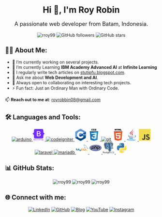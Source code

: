 <h1 align="center">Hi 👋, I'm Roy Robin</h1>
<p align="center" style="font-size:18px;">A passionate web developer from Batam, Indonesia.</p>

<p align="center">
  <img src="https://komarev.com/ghpvc/?username=rroy99&label=Profile%20views&color=0e75b6&style=flat" alt="rroy99" />
  <img alt="GitHub followers" src="https://img.shields.io/github/followers/rroy99?label=Followers&style=social"> 
  <img alt="GitHub stars" src="https://img.shields.io/github/stars/rroy99?label=Stars&style=social">
</p>

## 👨‍💻 About Me:
- 🔭 I’m currently working on several projects.
- 🌱 I’m currently Learning **IBM Academy Advanced AI** at **Infinite Learning** 
- 📝 I regularly write tech articles on [stutipfu.blogspot.com](https://stutipfu.blogspot.com/).
- 💬 Ask me about **Web Development and AI**.
- 👯 Always open to collaborating on interesting tech projects.
- ⚡ Fun fact: Just an Ordinary Man with Ordinary Code.

📫 **Reach out to me at**: [royrobbin08@gmail.com](mailto:royrobbin08@gmail.com)

## 🛠 Languages and Tools:
<p align="center">
  <a href="https://www.arduino.cc/" target="_blank" rel="noreferrer"> <img src="https://cdn.worldvectorlogo.com/logos/arduino-1.svg" alt="arduino" width="40" height="40"/> </a>
  <a href="https://getbootstrap.com" target="_blank" rel="noreferrer"> <img src="https://raw.githubusercontent.com/devicons/devicon/master/icons/bootstrap/bootstrap-plain-wordmark.svg" alt="bootstrap" width="40" height="40"/> </a>
  <a href="https://codeigniter.com" target="_blank" rel="noreferrer"> <img src="https://cdn.worldvectorlogo.com/logos/codeigniter.svg" alt="codeigniter" width="40" height="40"/> </a>
  <a href="https://www.w3schools.com/cpp/" target="_blank" rel="noreferrer"> <img src="https://raw.githubusercontent.com/devicons/devicon/master/icons/cplusplus/cplusplus-original.svg" alt="cplusplus" width="40" height="40"/> </a>
  <a href="https://www.w3schools.com/css/" target="_blank" rel="noreferrer"> <img src="https://raw.githubusercontent.com/devicons/devicon/master/icons/css3/css3-original-wordmark.svg" alt="css3" width="40" height="40"/> </a>
  <a href="https://git-scm.com/" target="_blank" rel="noreferrer"> <img src="https://www.vectorlogo.zone/logos/git-scm/git-scm-icon.svg" alt="git" width="40" height="40"/> </a>
  <a href="https://www.w3.org/html/" target="_blank" rel="noreferrer"> <img src="https://raw.githubusercontent.com/devicons/devicon/master/icons/html5/html5-original-wordmark.svg" alt="html5" width="40" height="40"/> </a>
  <a href="https://www.java.com" target="_blank" rel="noreferrer"> <img src="https://raw.githubusercontent.com/devicons/devicon/master/icons/java/java-original.svg" alt="java" width="40" height="40"/> </a>
  <a href="https://developer.mozilla.org/en-US/docs/Web/JavaScript" target="_blank" rel="noreferrer"> <img src="https://raw.githubusercontent.com/devicons/devicon/master/icons/javascript/javascript-original.svg" alt="javascript" width="40" height="40"/> </a>
  <a href="https://laravel.com/" target="_blank" rel="noreferrer"> <img src="https://cdn.worldvectorlogo.com/logos/laravel-2.svg" alt="laravel" width="40" height="40"/> </a>
  <a href="https://mariadb.org/" target="_blank" rel="noreferrer"> <img src="https://www.vectorlogo.zone/logos/mariadb/mariadb-icon.svg" alt="mariadb" width="40" height="40"/> </a>
  <a href="https://www.mysql.com/" target="_blank" rel="noreferrer"> <img src="https://raw.githubusercontent.com/devicons/devicon/master/icons/mysql/mysql-original-wordmark.svg" alt="mysql" width="40" height="40"/> </a>
  <a href="https://www.php.net" target="_blank" rel="noreferrer"> <img src="https://raw.githubusercontent.com/devicons/devicon/master/icons/php/php-original.svg" alt="php" width="40" height="40"/> </a>
  <a href="https://www.postgresql.org" target="_blank" rel="noreferrer"> <img src="https://raw.githubusercontent.com/devicons/devicon/master/icons/postgresql/postgresql-original-wordmark.svg" alt="postgresql" width="40" height="40"/> </a>
  <a href="https://www.python.org" target="_blank" rel="noreferrer"> <img src="https://raw.githubusercontent.com/devicons/devicon/master/icons/python/python-original.svg" alt="python" width="40" height="40"/> </a>
</p>

## 📊 GitHub Stats:
<p align="center">
  <img src="https://github-readme-stats.vercel.app/api?username=rroy99&show_icons=true&locale=en&theme=radical" alt="rroy99" style="max-width: 100%; height: auto;" />
  <img src="https://github-readme-streak-stats.herokuapp.com/?user=rroy99&theme=radical" alt="rroy99" style="max-width: 100%; height: auto;" />
  <img src="https://github-readme-stats.vercel.app/api/top-langs?username=rroy99&show_icons=true&locale=en&layout=compact&theme=radical" alt="rroy99" style="max-width: 100%; height: auto;" />
</p>

## 🌐 Connect with me:
<p align="center">
  <a href="https://www.linkedin.com/in/roy-robin-5b4853274/" target="blank"><img align="center" src="https://cdn-icons-png.flaticon.com/512/174/174857.png" alt="LinkedIn" height="40" width="40" /></a>
  <a href="https://github.com/rroy99" target="blank"><img align="center" src="https://cdn-icons-png.flaticon.com/512/25/25231.png" alt="GitHub" height="40" width="40" /></a>
  <a href="https://stutipfu.blogspot.com/" target="blank"><img align="center" src="https://img.icons8.com/color/48/000000/blogger.png" alt="Blog" height="40" width="40" /></a>
  <a href="https://www.youtube.com/@robbinroy6164/featured/" target="blank"><img align="center" src="https://cdn-icons-png.flaticon.com/512/1384/1384060.png" alt="YouTube" height="40" width="40" /></a>
  <a href="https://www.instagram.com/roy_robbin99/" target="blank"><img align="center" src="https://cdn-icons-png.flaticon.com/512/1384/1384063.png" alt="Instagram" height="40" width="40" /></a>
</p>
